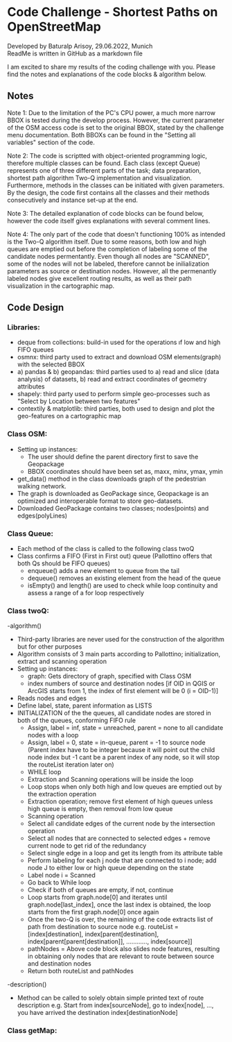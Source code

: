 # Code Challenge - Shortest Paths on OpenStreetMap
Developed by Baturalp Arisoy, 29.06.2022, Munich <br />
ReadMe is written in GitHub as a markdown file

I am excited to share my results of the coding challenge with you. Please find the notes and explanations of the code blocks & algorithm below.

## Notes
Note 1: Due to the limitation of the PC's CPU power, a much more narrow BBOX is tested during the develop process. However, the current parameter of the OSM access code is set to the original BBOX, stated by the challenge menu documentation. Both BBOXs can be found in the "Setting all variables" section of the code.

Note 2: The code is scriptted with object-oriented programming logic, therefore multiple classes can be found. Each class (except Queue) represents one of three different parts of the task; data preparation, shortest path algorithm Two-Q implementation and visualization. Furthermore, methods in the classes can be initiated with given parameters. By the design, the code first contains all the classes and their methods consecutively and instance set-up at the end.

Note 3: The detailed explanation of code blocks can be found below, however the code itself gives explanations with several comment lines.

Note 4: The only part of the code that doesn't functioning 100% as intended is the Two-Q algorithm itself. Due to some reasons, both low and high queues are emptied out before the completion of labeling some of the candidate nodes permentantly. Even though all nodes are "SCANNED", some of the nodes will not be labeled, therefore cannot be inilialization parameters as source or destination nodes. However, all the permenantly labeled nodes give excellent routing results, as well as their path visualization in the cartographic map.


## Code Design
### Libraries:
 - deque from collections: build-in used for the operations ıf low and high FIFO queues
 - osmnx: third party used to extract and download OSM elements(graph) with the selected BBOX
 - a) pandas & b) geopandas: third parties used to a) read and slice (data analysis) of datasets, b) read and extract coordinates of geometry attributes
 - shapely: third party used to perform simple geo-processes such as "Select by Location between two features"
 - contextily & matplotlib: third parties, both used to design and plot the geo-features on a cartographic map



### Class OSM:
 - Setting up instances:
   - The user should define the parent directory first to save the Geopackage
   - BBOX coordinates should have been set as, maxx, minx, ymax, ymin
 - get_data() method in the class downloads graph of the pedestrian walking network.
 - The graph is downloaded as GeoPackage since, Geopackage is an optimized and interoperable format to store geo-datasets.
 - Downloaded GeoPackage contains two classes; nodes(points) and edges(polyLines)
  
    
      
### Class Queue:
 - Each method of the class is called to the following class twoQ
 - Class confirms a FIFO (First in First out) queue (Pallottino offers that both Qs should be FIFO queues)
   - enqueue() adds a new element to queue from the tail
   - dequeue() removes an existing element from the head of the queue
   - isEmpty() and length() are used to check while loop continuity and assess a range of a for loop respectively



### Class twoQ:
-algorithm()
 - Third-party libraries are never used for the construction of the algorithm but for other purposes
 - Algorithm consists of 3 main parts according to Pallottino; initialization, extract and scanning operation
 - Setting up instances:
   - graph: Gets directory of graph, specified with Class OSM
   - index numbers of source and destination nodes [if OID in QGIS or ArcGIS starts from 1, the index of first element will be 0 (i = OID-1)]
 - Reads nodes and edges
 - Define label, state, parent information as LISTS
 - INITIALIZATION of the the queues, all candidate nodes are stored in both of the queues, conforming FIFO rule
   - Assign, label = inf, state = unreached, parent = none to all candidate nodes with a loop
   - Assign, label = 0, state = in-queue, parent = -1 to source node (Parent index have to be integer because it will point out the child node index but -1 cant be a parent index of any node, so it will stop the routeList iteration later on)
   - WHILE loop
    - Extraction and Scanning operations will be inside the loop
    - Loop stops when only both high and low queues are emptied out by the extraction operation
   - Extraction operation; remove first element of high queues unless high queue is empty, then removal from low queue
   - Scanning operation
    - Select all candidate edges of the current node by the intersection operation
    - Select all nodes that are connected to selected edges + remove current node to get rid of the redundancy
    - Select single edge in a loop and get its length from its attribute table
    - Perform labeling for each j node that are connected to i node; add node J to either low or high queue depending on the state
   - Label node i = Scanned
   - Go back to While loop
    - Check if both of queues are empty, if not, continue
    - Loop starts from graph.node[0] and iterates until graph.node[last_index], once the last index is obtained, the loop starts from the first graph.node[0] once again
    - Once the two-Q is over, the remaining of the code extracts list of path from destination to source node e.g. 
routeList = [index[destination], index[parent[destination], index[parent[parent[destination]], ............, index[source]]
    - pathNodes = Above code block also slides node features, resulting in obtaining only nodes that are relevant to route between source and destination nodes
    - Return both routeList and pathNodes
    
-description()
 - Method can be called to solely obtain simple printed text of route description
 e.g. Start from index[sourceNode], go to index[node], ..., you have arrived the destination index[destinationNode]
 

   
### Class getMap:







